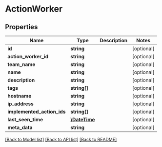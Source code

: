 # ActionWorker

## Properties
Name | Type | Description | Notes
------------ | ------------- | ------------- | -------------
**id** | **string** |  | [optional] 
**action_worker_id** | **string** |  | [optional] 
**team_name** | **string** |  | [optional] 
**name** | **string** |  | [optional] 
**description** | **string** |  | [optional] 
**tags** | **string[]** |  | [optional] 
**hostname** | **string** |  | [optional] 
**ip_address** | **string** |  | [optional] 
**implemented_action_ids** | **string[]** |  | [optional] 
**last_seen_time** | [**\DateTime**](\DateTime.md) |  | [optional] 
**meta_data** | **string** |  | [optional] 

[[Back to Model list]](../../README.md#documentation-for-models) [[Back to API list]](../../README.md#documentation-for-api-endpoints) [[Back to README]](../../README.md)

